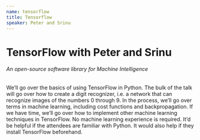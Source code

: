 ```yaml
---
name: tensorflow
title: Tensorflow
speaker: Peter and Srinu
---
```


# TensorFlow with Peter and Srinu
###### An open-source software library for Machine Intelligence

We’ll go over the basics of using TensorFlow in Python. The bulk of the talk will go over how to create a digit recognizer, i.e. a network that can recognize images of the numbers 0 through 9. In the process, we’ll go over terms in machine learning, including cost functions and backpropagation. If we have time, we’ll go over how to implement other machine learning techniques in TensorFlow.
No machine learning experience is required. It’d be helpful if the attendees are familiar with Python. It would also help if they install TensorFlow beforehand.
